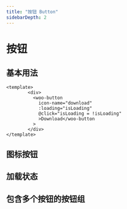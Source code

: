 ```yaml
---
title: "按钮 Button"
sidebarDepth: 2
---
```


# 按钮

## 基本用法

<type-demo/>

```
<template>
        <div>
          <woo-button
            icon-name="download"
            :loading="isLoading"
            @click="isLoading = !isLoading"
            >Download</woo-button
          >
        </div>
</template>
```

## 图标按钮

<icon-demo/>

## 加载状态

<loading-demo/>

## 包含多个按钮的按钮组

<group-demo/>
